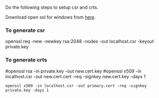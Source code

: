 Do the following steps to setup csr and crts.

Download open ssl for windows from [here](http://gnuwin32.sourceforge.net/packages/openssl.htm).

### To generate csr
openssl req -new -newkey rsa:2048 -nodes -out localhost.csr -keyout private.key

### To generate crts
#openssl rsa -in private.key -out new.cert.key
#openssl x509 -in localhost.csr -out new.cert.cert -req -signkey new.cert.key -days 1

`openssl x509 -in localhost.csr -out primary.cert -req -signkey private.key -days 1`
